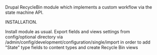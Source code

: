 Drupal RecycleBin module which implements a custom workflow via the state machine API.

INSTALLATION.

Install module as usual.
Export fields and views settings from config/optional directory
via /admin/config/development/configuration/single/import
in order to add "State" type fields to content types and create Recycle Bin views